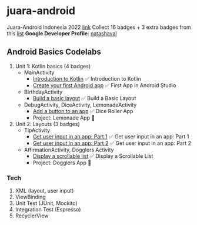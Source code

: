 # juara-android

Juara-Android Indonesia 2022 [link](https://gdg.community.dev/events/details/google-gdg-jakarta-presents-info-session-juaraandroid-season-1/)
Collect 16 badges + 3 extra badges from this [list](https://docs.google.com/spreadsheets/d/1wTOp7craI3UA1nBemw6HiSvKEZLzzW7lM0iT55M31xo/edit#gid=0)
**Google Developer Profile**: [natashaval](https://developers.google.com/profile/u/natashaval)

## Android Basics Codelabs

1. Unit 1: Kotlin basics (4 badges)
    * MainActivity
        * [Introduction to Kotlin](https://developer.android.com/courses/pathways/android-basics-kotlin-one)
          ✅ Introduction to Kotlin
        * [Create your first Android app](https://developer.android.com/courses/pathways/android-basics-kotlin-two)
          ✅ First App in Android Studio
    * BirthdayActivity
        * [Build a basic layout](https://developer.android.com/courses/pathways/android-basics-kotlin-three)
          ✅ Build a Basic Layout
    * DebugActivity, DiceActivity, LemonadeActivity
        * [Add a button to an app](https://developer.android.com/courses/pathways/android-basics-kotlin-four)
          ✅ Dice Roller App
        * Project: Lemonade App 🍋
2. Unit 2: Layouts (3 badges)
    * TipActivity
        * [Get user input in an app: Part 1](https://developer.android.com/courses/pathways/android-basics-kotlin-unit-2-pathway-1)
          ✅ Get user input in an app: Part 1
        * [Get user input in an app: Part 2](https://developer.android.com/courses/pathways/android-basics-kotlin-unit-2-pathway-2)
          ✅ Get user input in an app: Part 2
    * AffirmationActivity, Dogglers Activity
        * [Display a scrollable list](https://developer.android.com/courses/pathways/android-basics-kotlin-unit-2-pathway-3)
          ✅ Display a Scrollable List
        * Project: Dogglers App 🐶

### Tech

1. XML (layout, user input)
2. ViewBinding
3. Unit Test (JUnit, Mockito)
4. Integration Test (Espresso)
5. RecyclerView